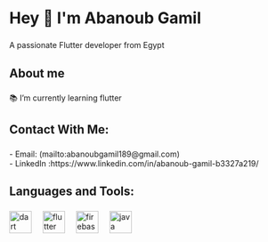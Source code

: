 <h1 align="left">Hey 👋 I'm Abanoub Gamil</h1>

###

<p align="left">A passionate Flutter developer from Egypt</p>

###

<h2 align="left">About me</h2>

###

<p align="left">📚  I’m currently learning flutter</p>

###

<h2 align="left">Contact With Me:</h2>

###

<p align="left">- Email: (mailto:abanoubgamil189@gmail.com)<br>- LinkedIn :https://www.linkedin.com/in/abanoub-gamil-b3327a219/</p>

###

<h2 align="left">Languages and Tools:</h2>

###

<div align="left">
  <img src="https://cdn.jsdelivr.net/gh/devicons/devicon/icons/dart/dart-original.svg" height="40" alt="dart logo"  />
  <img width="12" />
  <img src="https://cdn.jsdelivr.net/gh/devicons/devicon/icons/flutter/flutter-original.svg" height="40" alt="flutter logo"  />
  <img width="12" />
  <img src="https://cdn.jsdelivr.net/gh/devicons/devicon/icons/firebase/firebase-plain.svg" height="40" alt="firebase logo"  />
  <img width="12" />
  <img src="https://cdn.jsdelivr.net/gh/devicons/devicon/icons/java/java-original.svg" height="40" alt="java logo"  />
</div>

###

